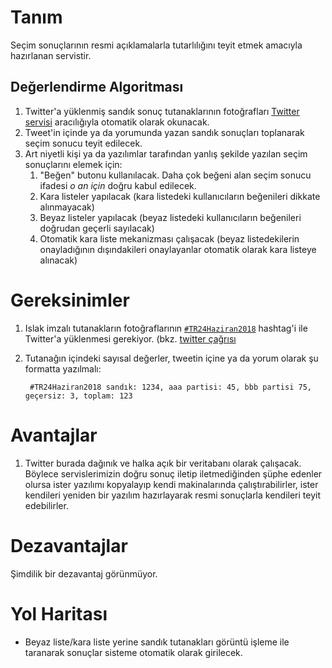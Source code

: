 # Tanım 

Seçim sonuçlarının resmi açıklamalarla tutarlılığını teyit etmek amacıyla hazırlanan servistir. 

## Değerlendirme Algoritması 

1. Twitter'a yüklenmiş sandık sonuç tutanaklarının fotoğrafları [Twitter servisi](./twitter-service) aracılığıyla otomatik olarak okunacak. 
2. Tweet'in içinde ya da yorumunda yazan sandık sonuçları toplanarak seçim sonucu teyit edilecek. 
3. Art niyetli kişi ya da yazılımlar tarafından yanlış şekilde yazılan seçim sonuçlarını elemek için:
    1. "Beğen" butonu kullanılacak. Daha çok beğeni alan seçim sonucu ifadesi _o an için_ doğru kabul edilecek.
    2. Kara listeler yapılacak (kara listedeki kullanıcıların beğenileri dikkate alınmayacak)
    3. Beyaz listeler yapılacak (beyaz listedeki kullanıcıların beğenileri doğrudan geçerli sayılacak)
    4. Otomatik kara liste mekanizması çalışacak (beyaz listedekilerin onayladığının dışındakileri onaylayanlar otomatik olarak kara listeye alınacak)
    
# Gereksinimler 

1. Islak imzalı tutanakların fotoğraflarının [`#TR24Haziran2018`](https://twitter.com/hashtag/TR24Haziran2018?src=hash) hashtag'i ile Twitter'a yüklenmesi gerekiyor. (bkz. [twitter çağrısı](https://twitter.com/ceremcem/status/1010115545465868289)

2. Tutanağın içindeki sayısal değerler, tweetin içine ya da yorum olarak şu formatta yazılmalı: 

        #TR24Haziran2018 sandık: 1234, aaa partisi: 45, bbb partisi 75, geçersiz: 3, toplam: 123
    

    
# Avantajlar

1. Twitter burada dağınık ve halka açık bir veritabanı olarak çalışacak. Böylece servislerimizin doğru sonuç iletip iletmediğinden şüphe edenler olursa ister yazılımı kopyalayıp 
kendi makinalarında çalıştırabilirler, ister kendileri yeniden bir yazılım hazırlayarak resmi sonuçlarla kendileri teyit edebilirler.

# Dezavantajlar

Şimdilik bir dezavantaj görünmüyor. 

# Yol Haritası 

* Beyaz liste/kara liste yerine sandık tutanakları görüntü işleme ile taranarak sonuçlar sisteme otomatik olarak girilecek. 
